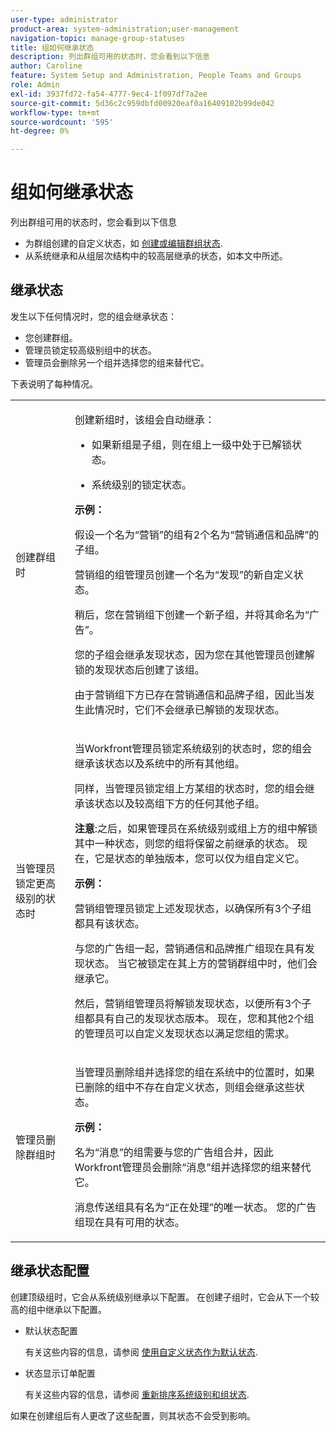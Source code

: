 ```yaml
---
user-type: administrator
product-area: system-administration;user-management
navigation-topic: manage-group-statuses
title: 组如何继承状态
description: 列出群组可用的状态时，您会看到以下信息
author: Caroline
feature: System Setup and Administration, People Teams and Groups
role: Admin
exl-id: 3937fd72-fa54-4777-9ec4-1f097df7a2ee
source-git-commit: 5d36c2c959dbfd00920eaf0a16409102b99de042
workflow-type: tm+mt
source-wordcount: '595'
ht-degree: 0%

---
```


# 组如何继承状态

列出群组可用的状态时，您会看到以下信息

* 为群组创建的自定义状态，如 [创建或编辑群组状态](../../../administration-and-setup/manage-groups/manage-group-statuses/create-or-edit-a-group-status.md).
* 从系统继承和从组层次结构中的较高层继承的状态，如本文中所述。

## 继承状态

发生以下任何情况时，您的组会继承状态：

* 您创建群组。
* 管理员锁定较高级别组中的状态。
* 管理员会删除另一个组并选择您的组来替代它。

下表说明了每种情况。

<table style="table-layout:auto"> 
 <col> 
 <col> 
 <tbody> 
  <tr> 
   <td role="rowheader">创建群组时</td> 
   <td> <p>创建新组时，该组会自动继承：</p> 
    <ul> 
     <li>如果新组是子组，则在组上一级中处于已解锁状态。</li> 
    </ul> 
    <ul> 
     <li>系统级别的锁定状态。</li> 
    </ul> 
     <b>示例：</b></span></span> 
     <p>假设一个名为“营销”的组有2个名为“营销通信和品牌”的子组。</p> 
     <p>营销组的组管理员创建一个名为“发现”的新自定义状态。</p> 
     <p>稍后，您在营销组下创建一个新子组，并将其命名为“广告”。</p> 
     <p>您的子组会继承发现状态，因为您在其他管理员创建解锁的发现状态后创建了该组。</p> 
     <p>由于营销组下方已存在营销通信和品牌子组，因此当发生此情况时，它们不会继承已解锁的发现状态。</p> 
    </div> </td> 
  </tr> 
  <tr> 
   <td role="rowheader">当管理员锁定更高级别的状态时</td> 
   <td> <p>当Workfront管理员锁定系统级别的状态时，您的组会继承该状态以及系统中的所有其他组。</p> <p>同样，当管理员锁定组上方某组的状态时，您的组会继承该状态以及较高组下方的任何其他子组。</p> <p><b>注意</b>:之后，如果管理员在系统级别或组上方的组中解锁其中一种状态，则您的组将保留之前继承的状态。 现在，它是状态的单独版本，您可以仅为组自定义它。</p> 
    <p><b>示例：</b></p>
    <p>营销组管理员锁定上述发现状态，以确保所有3个子组都具有该状态。</p> 
    <p>与您的广告组一起，营销通信和品牌推广组现在具有发现状态。 当它被锁定在其上方的营销群组中时，他们会继承它。</p> 
    <p>然后，营销组管理员将解锁发现状态，以便所有3个子组都具有自己的发现状态版本。 现在，您和其他2个组的管理员可以自定义发现状态以满足您组的需求。</p> 
  </td> 
  </tr> 
  <tr> 
   <td role="rowheader">管理员删除群组时</td> 
   <td> <p>当管理员删除组并选择您的组在系统中的位置时，如果已删除的组中不存在自定义状态，则组会继承这些状态。</p> 
   <p><b>示例： </b></p>
     <p>名为“消息”的组需要与您的广告组合并，因此Workfront管理员会删除“消息”组并选择您的组来替代它。</p> 
     <p>消息传送组具有名为“正在处理”的唯一状态。 您的广告组现在具有可用的状态。</p> 
    </div> </td> 
  </tr> 
 </tbody> 
</table>

## 继承状态配置

创建顶级组时，它会从系统级别继承以下配置。 在创建子组时，它会从下一个较高的组中继承以下配置。

* 默认状态配置

   有关这些内容的信息，请参阅 [使用自定义状态作为默认状态](../../../administration-and-setup/customize-workfront/creating-custom-status-and-priority-labels/use-custom-statuses-as-default-statuses.md).

* 状态显示订单配置

   有关这些内容的信息，请参阅 [重新排序系统级别和组状态](../../../administration-and-setup/customize-workfront/creating-custom-status-and-priority-labels/reorder-system-statuses.md).

如果在创建组后有人更改了这些配置，则其状态不会受到影响。
